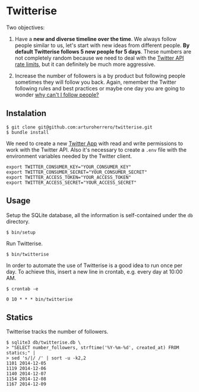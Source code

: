 # Twitterise

Two objectives:

1. Have a **new and diverse timeline over the time**. We always follow people
similar to us, let's start with new ideas from different people. **By default
Twitterise follows 5 new people for 5 days**. These numbers are not completely
random because we need to deal with the [Twitter API rate limits][1], but
it can definitely be much more aggressive.

2. Increase the number of followers is a by product but following people sometimes
they will follow you back. Again, remember the Twitter following rules and best
practices or maybe one day you are going to wonder [why can't I follow people?][2]


## Instalation

    $ git clone git@github.com:arturoherrero/twitterise.git
    $ bundle install

We need to create a new [Twitter App][3] with read and write permissions to work
with the Twitter API. Also it's necessary to create a `.env` file with the
environment variables needed by the Twitter client.

    export TWITTER_CONSUMER_KEY="YOUR_CONSUMER_KEY"
    export TWITTER_CONSUMER_SECRET="YOUR_CONSUMER_SECRET"
    export TWITTER_ACCESS_TOKEN="YOUR_ACCESS_TOKEN"
    export TWITTER_ACCESS_SECRET="YOUR_ACCESS_SECRET"


## Usage

Setup the SQLite database, all the information is self-contained under the `db` directory.

    $ bin/setup

Run Twitterise.

    $ bin/twitterise

In order to automate the use of Twitterise is a good idea to run once per day.
To achieve this, insert a new line in crontab, e.g. every day at 10:00 AM.

    $ crontab -e

    0 10 * * * bin/twitterise


## Statics

Twitterise tracks the number of followers.

    $ sqlite3 db/twitterise.db \
    > "SELECT number_followers, strftime('%Y-%m-%d', created_at) FROM statics;" |
    > sed 's/|/ /' | sort -u -k2,2
    1101 2014-12-05
    1119 2014-12-06
    1140 2014-12-07
    1154 2014-12-08
    1167 2014-12-09


[1]: https://dev.twitter.com/rest/public/rate-limiting
[2]: https://support.twitter.com/articles/66885-i-can-t-follow-people-follow-limits
[3]: https://apps.twitter.com/
